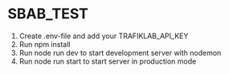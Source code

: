 # SBAB_TEST

1. Create .env-file and add your TRAFIKLAB_API_KEY
2. Run npm install
3. Run node run dev to start development server with nodemon
4. Run node run start to start server in production mode
